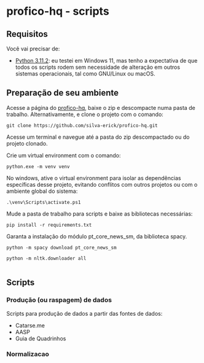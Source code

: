 # profico-hq - scripts

## Requisitos

Você vai precisar de:
- [Python 3.11.2](https://www.python.org/downloads/): eu testei em Windows 11, mas tenho a expectativa
de que todos os scripts rodem sem necessidade de alteração em outros sistemas operacionais, tal como
GNU/Linux ou macOS.

## Preparação de seu ambiente

Acesse a página do [profico-hq](https://github.com/silva-erick/profico-hq), baixe o zip
e descompacte numa pasta de trabalho. Alternativamente, e clone o projeto com o comando:

```
git clone https://github.com/silva-erick/profico-hq.git
```

Acesse um terminal e navegue até a pasta do zip descompactado ou do projeto clonado.

Crie um virtual environment com o comando:

```
python.exe -m venv venv
```

No windows, ative o virtual environment para isolar as dependências específicas
desse projeto, evitando conflitos com outros projetos ou com o ambiente global do sistema:

```
.\venv\Scripts\activate.ps1
```

Mude a pasta de trabalho para scripts e baixe as bibliotecas necessárias:

```
pip install -r requirements.txt
```

Garanta a instalação do módulo pt_core_news_sm, da biblioteca spacy.

```
python -m spacy download pt_core_news_sm

python -m nltk.downloader all


```

## Scripts

### Produção (ou raspagem) de dados

Scripts para produção de dados a partir das fontes de dados:
- Catarse.me
- AASP
- Guia de Quadrinhos

### Normalizacao



